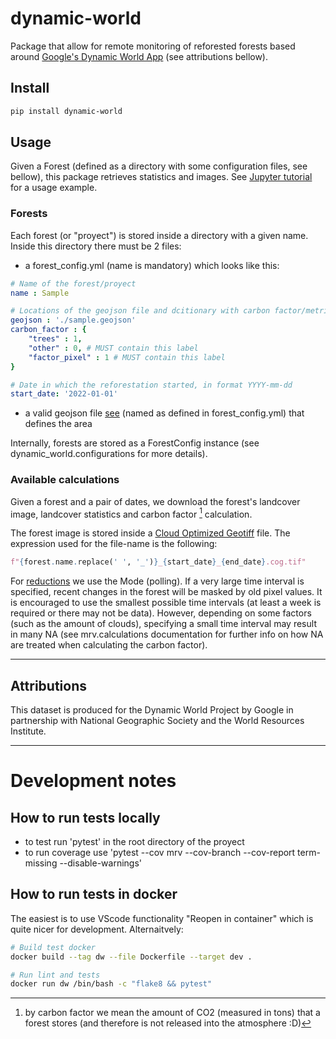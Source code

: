 # dynamic-world

Package that allow for remote monitoring of reforested forests based around [Google's Dynamic World App](https://dynamicworld.app/) (see attributions bellow).

## Install

```zsh
pip install dynamic-world
```

## Usage

Given a Forest (defined as a directory with some configuration files, see bellow), this package retrieves statistics and images.
See [Jupyter tutorial](Notebooks/dynamic_world_tutorial.ipynb) for a usage example.

### Forests

Each forest (or "proyect") is stored inside a directory with a given name. Inside this directory there must be 2 files:
- a forest_config.yml (name is mandatory) which looks like this:

```yaml
# Name of the forest/proyect
name : Sample

# Locations of the geojson file and dcitionary with carbon factor/metric
geojson : './sample.geojson'
carbon_factor : {
    "trees" : 1,
    "other" : 0, # MUST contain this label
    "factor_pixel" : 1 # MUST contain this label
}

# Date in which the reforestation started, in format YYYY-mm-dd
start_date: '2022-01-01'
```

- a valid geojson file [see](https://geojson.org/) (named as defined in forest_config.yml) that defines the area

Internally, forests are stored as a ForestConfig instance (see dynamic_world.configurations for more details).

### Available calculations

Given a forest and a pair of dates, we download the forest's landcover image, landcover statistics and carbon factor [^cf_foot] calculation.

[^cf_foot]: by carbon factor we mean the amount of CO2 (measured in tons) that a forest stores (and therefore is not released into the atmosphere :D)

The forest image is stored inside a [Cloud Optimized Geotiff](https://www.cogeo.org/) file. The expression used for the file-name is the following:

```python
f"{forest.name.replace(' ', '_')}_{start_date}_{end_date}.cog.tif"
```

For [reductions](https://developers.google.com/earth-engine/guides/reducers_intro) we use the Mode (polling). If a very large time interval is specified, recent changes in the forest will be masked by old pixel values. It is encouraged to use the smallest possible time intervals (at least a week is required or there may not be data). However, depending on some factors (such as the amount of clouds), specifying a small time interval may result in many NA (see mrv.calculations documentation for further info on how NA are treated when calculating the carbon factor).

---
## Attributions

This dataset is produced for the Dynamic World Project by Google in partnership with National Geographic Society and the World Resources Institute.

---

# Development notes

## How to run tests locally

- to test run 'pytest' in the root directory of the proyect
- to run coverage use 'pytest --cov mrv --cov-branch --cov-report term-missing --disable-warnings'

## How to run tests in docker

The easiest is to use VScode functionality "Reopen in container" which is quite nicer for development. Alternaitvely:

```zsh
# Build test docker
docker build --tag dw --file Dockerfile --target dev .

# Run lint and tests
docker run dw /bin/bash -c "flake8 && pytest"
```